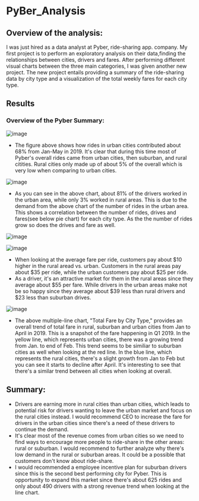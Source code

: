 # PyBer_Analysis
## Overview of the analysis: 
I was just hired as a data analyst at Pyber, ride-sharing app. company.  My first project is to perform an exploratory analysis on their data,finding the relationships between cities, drivers and fares. After performing different visual charts between the three main categories, I was given another new project.  The new project entails providing a summary of the ride-sharing data by city type and a visualization of the total weekly fares for each city type. 

## Results
### Overview of the Pyber Summary: 
![image](https://user-images.githubusercontent.com/83436302/141667760-4f2e6f8d-b8d2-4c4d-8e37-2083abd89e98.png)

* The figure above shows how rides in urban cities contributed about 68% from Jan-May in 2019. It's clear that during this time most of Pyber's overall rides came from urban cities, then suburban, and rural citities.  Rural cities only made up of about 5% of the overall which is very low when comparing to urban cities. 

![image](https://user-images.githubusercontent.com/83436302/141667706-89359170-2d40-4f34-be8d-544bca05035b.png)
* As you can see in the above chart, about 81% of the drivers worked in the urban area, while only 3% worked in rural areas. This is due to the demand from the above chart of the number of rides in the urban area.  This shows a correlation between the number of rides, drives and fares(see below pie chart) for each city type. As the the number of rides grow so does the drives and fare as well. 

![image](https://user-images.githubusercontent.com/83436302/141667786-c143c12b-5121-4571-9a21-a9e2c7564ae6.png)


![image](https://user-images.githubusercontent.com/83436302/141667580-5fd1033f-e411-4a75-9216-cc57e14df809.png)
* When looking at the average fare per ride, customers pay about $10 higher in the rural aread vs. urban. Customers in the rural areas pay about $35 per ride, while the urban customers pay about $25 per ride. 
* As a driver, it's an attractive market for them in the rural areas since they average about $55 per fare. While drivers in the urban areas make not be so happy since they average about $39 less than rural drivers and $23 less than suburban drives. 

![image](https://user-images.githubusercontent.com/83436302/141668807-3162d952-0455-4c15-a2e4-b297a546b02f.png)
* The above multiple-line chart, "Total Fare by City Type," provides an overall trend of total fare in rural, suburban and urban cities from Jan to April in 2019.  This is a snapshot of the fare happening in Q1 2019. In the yellow line, which represents urban cities, there was a growing trend from Jan. to end of Feb. This trend seems to be similiar to suburban cities as well when looking at the red line.  In the blue line, which represents the rural cities, there's a slight growth from Jan to Feb but you can see it starts to decline after April.  It's interesting to see that there's a similar trend between all cities when looking at overall. 



## Summary: 
* Drivers are earning more in rural cities than urban cities, which leads to potential risk for drivers wanting to leave the urban market and focus on the rural cities instead.  I would recommend CEO to increase the fare for drivers in the urban cities since there's a need of these drivers to continue the demand. 
* It's clear most of the revenue comes from urban cities so we need to find ways to encourage more people to ride-share in the other areas: rural or suburban.  I would recommend to further analyze why there's low demand in the rural or suburban areas.  It could be a possible that customers don't know about ride-share.
* I would recommended a employee incentive plan for suburban drivers since this is the second best performing city for Pyber.  This is opportunity to expand this market since there's about 625 rides and only about 490 drivers with a strong revenue trend when looking at the line chart.  
 
